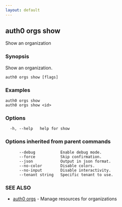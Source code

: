 ```yaml
---
layout: default
---
```

## auth0 orgs show

Show an organization

### Synopsis

Show an organization.

```
auth0 orgs show [flags]
```

### Examples

```
auth0 orgs show
auth0 orgs show <id>
```

### Options

```
  -h, --help   help for show
```

### Options inherited from parent commands

```
      --debug           Enable debug mode.
      --force           Skip confirmation.
      --json            Output in json format.
      --no-color        Disable colors.
      --no-input        Disable interactivity.
      --tenant string   Specific tenant to use.
```

### SEE ALSO

* [auth0 orgs](auth0_orgs.md)	 - Manage resources for organizations

